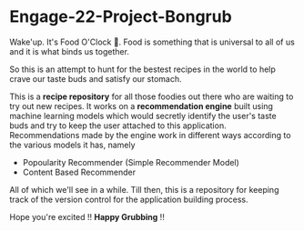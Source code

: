 # Engage-22-Project-Bongrub

Wake'up. It's Food O'Clock 🍕. Food is something that is universal to all of us and it is what binds us together. 

So this is an attempt to hunt for the bestest recipes in the world to help crave our taste buds and satisfy our stomach. 


This is a **recipe repository** for all those foodies out there who are waiting to try out new recipes. It works on a **recommendation engine** built using machine learning models which would secretly identify the user's taste buds and try to keep the user attached to this application. Recommendations made by the engine work in different ways according to the various models it has, namely

- Popoularity Recommender (Simple Recommender Model)
- Content Based Recommender

All of which we'll see in a while. Till then, this is a repository for keeping track of the version control for the application building process. 

Hope you're excited !! **Happy Grubbing** !!

